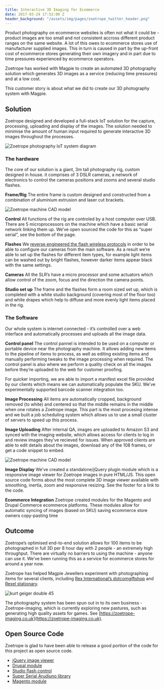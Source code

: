 ```yaml
---
title: Interactive 3D Imaging for Ecommerce
date: 2017-03-24 17:52:00 Z
header_background: "/assets/img/pages/zoetrope_twitter_header.png"
---
```


Product photography on ecommerce websites is often not what it could be - product images are too small and not consistent accross different product ranges on the same website. A lot of this owes to ecommerce stores use of manufacturer supplied images. This in turn is caused in part by the up-front cost of ecommerce stores generating their own imagery and in part due to time pressures experienced by ecommerce operators.

Zoetrope has worked with Magpie to create an automated 3D photography solution which generates 3D images as a service (reducing time pressures) and at a low cost.

This customer story is about what we did to create our 3D photography system with Magpie.

## Solution

Zoetrope designed and developed a full-stack IoT solution for the capture, processing, uploading and display of the images. The solution needed to minimise the amount of human input required to generate interactive 3D images throughout the processes.

![Zoetrope photography IoT system diagram](https://i.imgur.com/hDwFct7.png)

### The hardware

The core of our solution is a giant, 3m tall photography rig, custom designed in house. it comprises of 3 DSLR cameras, a network of electronics to control the cameras positions and zooms and several studio flashes.

**Frame/Rig**
The entire frame is custom designed and constructed from a combination of aluminium extrusion and laser cut brackets.

![Zoetrope machine CAD model](https://i.imgur.com/JjDZ2ix.png)

**Control**
All functions of the rig are controled by a host computer over USB. There are 5 microprocessors on the machine which have a basic serial network linking them up. We’ve open sourced the code for this as “super serial”, see the bottom of the page.

**Flashes**
We [reverse engineered the flash wireless protocols](https://zoetrope.io/tech-blog/reverse-engineering-wireless-pro-studio-lighting) in order to be able to configure our cameras from the main software. As a result we’re able to set up the flashes for different item types, for example light items can be washed out by bright flashes, however darker items appear black with the same settings.

**Cameras**
All the SLR’s have a micro processor and some actuators which allow control of the zoom, focus and the direction the camera points.

**Studio set up**
The frame and the flashes form a room sized set up, which is completed with a white studio background (covering most of the floor too) and white drapes which help to diffuse and more evenly light items placed in the rig.

### The Software

Our whole system is internet connected - it’s controlled over a web interface and automatically processes and uploads all the image data.

**Control panel**
The control pannel is intended to be used on a computer or portable device near the photography machine. It allows adding new items to the pipeline of items to process, as well as editing existing items and manually performing tweaks to the image processing when required. The control panel is also where we perform a quality check on all the images before they’re uploaded to the web for customer proofing.

For quicker importing, we are able to import a manifest excel file provided by our clients which means we can automatically populate the SKU. We’ve experimentally supported barcode scanner integration too.

**Image Processing**
All items are automatically cropped, background removed (to white) and centered so that the middle remains in the middle when one rotates a Zoetrope image. This part is the most procesing intense and we built a job scheduling system which allows us to use a small cluster of servers to speed up this process.

**Image Uploading**
After internal QA, images are uploaded to Amazon S3 and synced with the imaging website, which allows access for clients to log in and review images they’ve recieved for issues. When approved clients are able to edit details about the images, download any of the 108 frames, or get a code snippet to embed.

![Zoetrope machine CAD model](https://i.imgur.com/SZ4zRcN.png)

**Image Display**
We’ve created a standalone/jQuery plugin module which is a responsive image viewer for Zoetrope images in pure HTML/JS. This open source code forms about the most complete 3D image viewer available with smoothing, inertia, zoom and responsive resizing. See the footer for a link to the code.

**Ecommerce Integration**
Zoetrope created modules for the Magento and Drupal Commerce ecommerce platforms. These modules allow for automatic syncing of images (based on SKU) saving ecommerce store owners copy-pasting time

## Outcome

Zoetrope’s optimised end-to-end solution allows for 100 items to be photographed in full 3D per 8 hour day with 2 people - an extremely high throughput. There are virtually no barriers to using the machine - anyone can use it. We’ve been running this as a service for ecommerce stores for around a year now.

Zoetrope has helped Magpie Jewellers experiment with photographing items for several clients, including [Rex International’s dotcomgiftshop](http://www.dotcomgiftshop.com/rusty-fox-jumbo-storage-bag) and [Rexel stationary](http://www.rexeleurope.com/en/gb/6494/rexel-auto-80x-360).

![kurt geiger double 45](https://d34tuy4jppw3dn.cloudfront.net/54ec686bc24f2808b14e4c27/500/0.jpg)<script>!function(z,o,e,t,r,o_,p,e_){var a=z.querySelector,f=(p==z.location.protocol?p:o_)+r;if(typeof a=="undefined")return;var l,c,j=z.getElementsByTagName(o)[0];if(!z.getElementById(t)){l=z.createElement(o);l.id=t;l.src=f+"/"+e_+"/js/zoe-widget.js";j.parentNode.insertBefore(l,j);c=z.createElement(e);c.rel="stylesheet";c.href=f+"/"+e_+"/css/zoetrope.jquery.min.css";j.parentNode.insertBefore(c,j)}}(document,"script","link","zoetrope-wjs","//s3-eu-west-1.amazonaws.com/zoetrope-alpha","http:","https:","v3")</script>

The photography system has been spun out in to its own business - Zoetrope-imaging, which is currently exploring new pastures, such as generating high quality assets for games. See [https://zoetrope-imaging.co.uk](https://zoetrope-imaging.co.uk).

## Open Source Code

Zoetrope is glad to have been able to release a good portion of the code for this project as open source code.

*   [jQuery image viewer](https://github.com/ZoetropeLabs/zoetrope-jquery)
*   [Drupal module](https://github.com/ZoetropeLabs/zoetrope_drupal)
*   [Studio flash control](https://github.com/ZoetropeLabs/Lencarta-Ultrapro-Arduino)
*   [Super Serial Arudiuno library](https://github.com/ZoetropeLabs/Arduino-SuperSerial)
*   [Magento module](https://github.com/ZoetropeLabs/zoetrope_magento)
